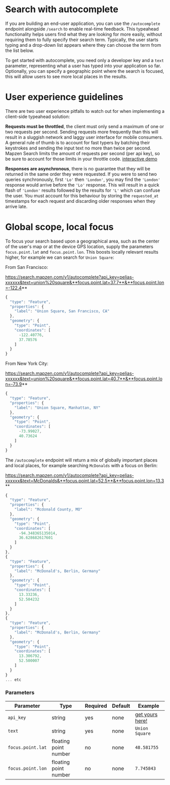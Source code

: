 # Search with autocomplete

If you are building an end-user application, you can use the `/autocomplete` endpoint alongside `/search` to enable real-time feedback. This typeahead functionality helps users find what they are looking for more easily, without requiring them to fully specify their search term. Typically, the user starts typing and a drop-down list appears where they can choose the term from the list below.

To get started with autocomplete, you need only a developer key and a `text` parameter, representing what a user has typed into your application so far. Optionally, you can specify a geographic point where the search is focused, this will allow users to see more local places in the results.

# User experience guidelines

There are two user experience pitfalls to watch out for when implementing a client-side typeahead solution:

**Requests must be throttled**, the client must only send a maximum of one or two requests per second. Sending requests more frequently than this will result in a sluggish network and laggy user interface for mobile consumers. A general rule of thumb is to account for fast typers by batching their keystrokes and sending the input text no more than twice per second. Mapzen Search limits the amount of requests per second (per api key), so be sure to account for those limits in your throttle code. [interactive demo](http://jsfiddle.net/missinglink/19e2r2we/)

**Responses are asynchronous**, there is no guarantee that they will be returned in the same order they were requested. If you were to send two queries synchronously, first `'Lo'` then `'London'`, you may find the `'London'` response would arrive before the `'Lo'` response. This will result in a quick flash of `'London'` results followed by the results for `'L'` which can confuse the user. You must account for this behaviour by storing the `requested_at` timestamps for each request and discarding older responses when they arrive late.

# Global scope, local focus

To focus your search based upon a geographical area, such as the center of the user's map or at the device GPS location, supply the parameters `focus.point.lat` and `focus.point.lon`. This boosts locally relevant results higher, for example we can search for `Union Square`:

From San Francisco:

https://search.mapzen.com/v1/autocomplete?api_key=pelias-xxxxxx&text=union%20square&**focus.point.lat=37.7**&**focus.point.lon=-122.4**

```javascript
{
  "type": "Feature",
  "properties": {
    "label": "Union Square, San Francisco, CA"
  },
  "geometry": {
    "type": "Point",
    "coordinates": [
      -122.40776,
      37.78576
    ]
  }
}
```

From New York City:

https://search.mapzen.com/v1/autocomplete?api_key=pelias-xxxxxx&text=union%20square&**focus.point.lat=40.7**&**focus.point.lon=-73.9**
```javascript
{
  "type": "Feature",
  "properties": {
    "label": "Union Square, Manhattan, NY"
  },
  "geometry": {
    "type": "Point",
    "coordinates": [
      -73.99027,
      40.73624
    ]
  }
}
```

The `/autocomplete` endpoint will return a mix of globally important places and local places, for example searching `McDonalds` with a focus on Berlin:

https://search.mapzen.com/v1/autocomplete?api_key=pelias-xxxxxx&text=McDonalds&**focus.point.lat=52.5**&**focus.point.lon=13.3**
```javascript
{
  "type": "Feature",
  "properties": {
    "label": "Mcdonald County, MO"
  },
  "geometry": {
    "type": "Point",
    "coordinates": [
      -94.348365135014,
      36.628682617601
    ]
  }
},
{
  "type": "Feature",
  "properties": {
    "label": "McDonald's, Berlin, Germany"
  },
  "geometry": {
    "type": "Point",
    "coordinates": [
      13.33236,
      52.504232
    ]
  }
},
{
  "type": "Feature",
  "properties": {
    "label": "McDonald's, Berlin, Germany"
  },
  "geometry": {
    "type": "Point",
    "coordinates": [
      13.306792,
      52.500007
    ]
  }
}
... etc
```

### Parameters

Parameter | Type | Required | Default | Example
--- | --- | --- | --- | ---
`api_key` | string | yes | none | [get yours here!](https://mapzen.com/developers)
`text` | string | yes | none | `Union Square`
`focus.point.lat` | floating point number | no | none | `48.581755`
`focus.point.lon` | floating point number | no | none | `7.745843`

